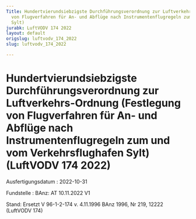 ```yaml
---
Title: Hundertvierundsiebzigste Durchführungsverordnung zur Luftverkehrs-Ordnung (Festlegung
  von Flugverfahren für An- und Abflüge nach Instrumentenflugregeln zum und vom Verkehrsflughafen
  Sylt)
jurabk: LuftVODV 174 2022
layout: default
origslug: luftvodv_174_2022
slug: luftvodv_174_2022

---
```


# Hundertvierundsiebzigste Durchführungsverordnung zur Luftverkehrs-Ordnung (Festlegung von Flugverfahren für An- und Abflüge nach Instrumentenflugregeln zum und vom Verkehrsflughafen Sylt) (LuftVODV 174 2022)

Ausfertigungsdatum
:   2022-10-31

Fundstelle
:   BAnz: AT 10.11.2022 V1

Stand: Ersetzt V 96-1-2-174 v. 4.11.1996 BAnz 1996, Nr 219, 12222 (LuftVODV 174)
